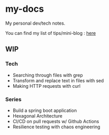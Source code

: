# my-docs

My personal dev/tech notes. 

You can find my list of tips/mini-blog : [here](https://elieahd.github.io/my-docs/tech/backend/api-guidelines/)

## WIP
### Tech
- Searching through files with grep
- Transform and replace text in files with sed
- Making HTTP requests with curl

### Series
- Build a spring boot application
- Hexagonal Architecture
- CI/CD on pull requests w/ Github Actions
- Resilience testing with chaos engineering
